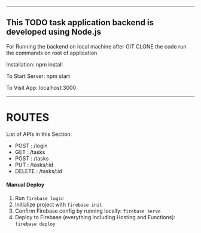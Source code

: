 ----------------------------------------------------------
This TODO task application backend is developed using Node.js
-----------------------------------------------------------

For Running the backend on local machine after GIT CLONE the code
run the commands on root of application

Installation:
npm install

To Start Server:
npm start

To Visit App:
localhost:3000

------------------------------------------------------------


# ROUTES
List of APIs in this Section:<br>

* POST : /login<br>
* GET : /tasks<br>
* POST : /tasks<br>
* PUT : /tasks/:id<br>
* DELETE : /tasks/:id<br>

#### Manual Deploy

1. Run `firebase login`
1. Initialize project with `firebase init`
1. Confirm Firebase config by running locally: `firebase serve`
1. Deploy to Firebase (everything including Hosting and Functions): `firebase deploy`

